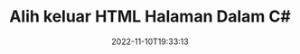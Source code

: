 ---
############################# Static ############################
layout: "auto-gen-merger"
date: 2022-11-10T19:33:13
draft: false
otherformats: mht mhtml odp ods odt one otp ott pdf pps ppsx ppt pptx rtf tex vdx

############################# Head ############################
head_title: "Alih keluar HTML Halaman dalam C#"
head_description: "Alih keluar atau padamkan satu halaman atau koleksi halaman daripada fail HTML dalam C# dengan membalikkan susunan halaman menggunakan API penggabungan dokumen."

############################# Header ############################
title: "Alih keluar HTML Halaman Dalam C#"
description: "Alih keluar HTML Halaman dengan beberapa baris kod .NET."
bg_image: "https://cms.admin.containerize.com/templates/aspose/App_Themes/V3/images/bg/header1.png"
bg_overlay: false
button:
    enable: true
    icon: "fas fa-arrow-down"
    label: "Muat turun Percubaan Percuma"
    link: "https://downloads.groupdocs.com/merger/net"

############################# SubMenu ############################
submenu:
    enable: true

    left:
        img_alt: "GroupDocs.Merger for .NET"
        image: "https://cms.admin.containerize.com/templates/groupdocs/images/product-logos/90x90-noborder/groupdocs-merger-net.png"
        product: "GroupDocs.Merger"
        platform: ".NET"

    middle:
        button:

            # button loop
            - link: "https://apireference.groupdocs.com/merger/net"
              text: "Rujukan API"

            # button loop
            - link: "https://github.com/groupdocs-merger"
              text: "Contoh Kod"

            # button loop
            - link: "https://products.groupdocs.app/merger/family"
              text: "Demo Langsung"

            # button loop
            - link: "https://purchase.groupdocs.com/pricing/merger/net"
              text: "penentuan harga"

    right:
        link_download: "https://downloads.groupdocs.com/merger"
        link_learn: "https://docs.groupdocs.com/merger/net"
        link_buy: "https://purchase.groupdocs.com"

############################# About ############################
about:
    enable: true
    title: "Mengenai API GroupDocs.Merger for .NET."
    content: |
        [GroupDocs.Merger for .NET](/ms/merger/net/) menawarkan penyelesaian mudah untuk menggabungkan & memisahkan dengan selamat antara pelbagai format dokumen termasuk PDF, Microsoft Office (Word, Excel, PowerPoint , OneNote), OpenDocument, HTML, imej dan banyak lagi dalam aplikasi .NET. Dengan menambah hanya beberapa baris kod, lakukan beberapa operasi dokumen seperti mengalih, mengalih keluar, memutar, menukar, mengekstrak atau menukar orientasi halaman dalam dokumen. API penggabungan dokumen juga menyokong pratonton halaman dokumen sebagai imej untuk menganalisis struktur dokumen, pemformatan dan kandungan pada halaman.
        
        API GroupDocs.Merger ialah pilihan yang tepat untuk penyelesaian korporat yang memerlukan ciri mengalih keluar halaman fail. API ini disokong dengan baik pada semua sistem pengendalian dan platform utama termasuk .NET Framework, .NET Standard, .NET Core, Mono.

############################# Steps ############################
steps:
    enable: true
    title_left: "Alih keluar HTML Halaman Fail dalam .NET"
    content_left: |
        [GroupDocs.Merger for .NET](/ms/merger/net/) memudahkan pembangun C# memadamkan satu atau beberapa halaman tertentu dalam HTML fail dengan melaksanakan beberapa langkah mudah.
        
        * Mulakan **RemoveOptions** dengan nombor halaman untuk dialih keluar.
        * Buat contoh baharu **Merger** dan lulus laluan dokumen sumber sebagai parameter pembina.
        * Panggil **RemovePages** dan hantar objek **RemoveOptions**.
        * Panggil **Save** dan tentukan laluan fail untuk menyimpan dokumen yang terhasil.

    title_right: "Keperluan Sistem"
    content_right: |
        API GroupDocs.Merger for .NET disokong pada semua platform dan sistem pengendalian utama. Sebelum melaksanakan kod di bawah, sila pastikan anda mempunyai prasyarat berikut dipasang pada sistem anda.

        * Sistem Pengendalian: Microsoft Windows, Linux, MacOS
        * Persekitaran Pembangunan: Visual Studio, Xamarin, MonoDevelop
        * Rangka kerja: .NET Framework, .NET Standard, .NET Core, Mono
        * Muat turun versi terkini GroupDocs.Merger for .NET daripada [NuGet](https://www.nuget.org/packages/groupdocs.merger)
         
    code: |
     {{% merger/additional-styles %}}
     {{< merger/code-merger title="Bagaimana untuk mengalih keluar HTML halaman fail menggunakan kod contoh C#.">}}

        ```csharp    
        // Alih keluar HTML halaman fail menggunakan API GroupDocs.Merger
        // Mulakan kelas RemoveOptions dengan nombor halaman yang dipilih
        RemoveOptions removeOptions = new RemoveOptions(new int[] { 3, 6 });

        // Segerakan Penggabungan dengan input dokumen HTML.
        using (Merger merger = new Merger("input.html"))
          {
            // Panggil kaedah RemovePages dan hantar objek RemoveOptions kepadanya
            merger.RemovePages(removeOptions);
    
            // Panggil kaedah Simpan dan lulus laluan fail yang dikehendaki untuk menyimpan dokumen output
            merger.Save("output.html");
          }
        ```
     {{< /merger/code-merger >}}

############################# Demos ############################
demos:
    enable: true
    title: "Demo Langsung - Alih Keluar HTML Halaman Dalam Talian"
    content: |
       Alih keluar HTML halaman fail sekarang dengan melawati tapak web [GroupDocs.Merger Live Demos](https://products.groupdocs.app/splitter/remove-pages/html).
       Demo langsung mempunyai faedah berikut.
        
############################# About Formats ############################
about_formats:
    enable: true

############################# More Formats ############################
more_formats:
    enable: true
    title: "Alih Keluar Halaman Daripada Format Dokumen Lain"
    content: |
        .NET dokumen penggabungan & pemisahan API untuk format fail dan imej. Alih keluar beberapa format fail yang popular seperti yang dinyatakan di bawah.

############################# Back to top ###############################
back_to_top:
    enable: true
---